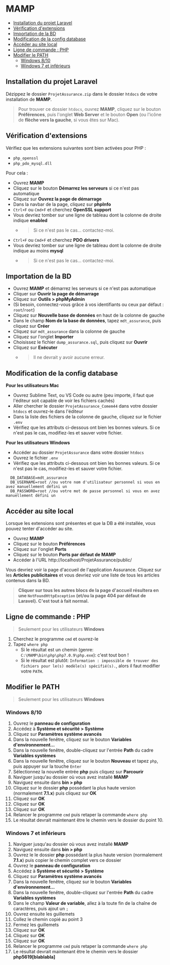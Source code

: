 # MAMP

<!-- START doctoc generated TOC please keep comment here to allow auto update -->
<!-- DON'T EDIT THIS SECTION, INSTEAD RE-RUN doctoc TO UPDATE -->


- [Installation du projet Laravel](#installation-du-projet-laravel)
- [Vérification d'extensions](#v%C3%A9rification-dextensions)
- [Importation de la BD](#importation-de-la-bd)
- [Modification de la config database](#modification-de-la-config-database)
- [Accéder au site local](#acc%C3%A9der-au-site-local)
- [Ligne de commande : PHP](#ligne-de-commande--php)
- [Modifier le PATH](#modifier-le-path)
  - [Windows 8/10](#windows-810)
  - [Windows 7 et inférieurs](#windows-7-et-inf%C3%A9rieurs)

<!-- END doctoc generated TOC please keep comment here to allow auto update -->

## Installation du projet Laravel

Dézippez le dossier `ProjetAssurance.zip` dans le dossier `htdocs` de votre installation de **MAMP**.

> Pour trouver ce dossier `htdocs`, ouvrez **MAMP**, cliquez sur le bouton **Préférences**, puis l'onglet **Web Server** et le bouton **Open** (ou l'icône de **flèche vers la gauche**, si vous êtes sur Mac).

## Vérification d'extensions

Vérifiez que les extensions suivantes sont bien activées pour PHP :
* `php_openssl`
* `php_pdo_mysql.dll`

Pour cela :

* Ouvrez **MAMP**
* Cliquez sur le bouton **Démarrez les serveurs** si ce n'est pas automatique
* Cliquez sur **Ouvrez la page de démarrage**
* Dans la navbar de la page, cliquez sur **phpInfo**
* `Ctrl+F` ou `Cmd+F` et cherchez **OpenSSL support**
* Vous devriez tomber sur une ligne de tableau dont la colonne de droite indique **enabled**
	* > Si ce n'est pas le cas... contactez-moi.
* `Ctrl+F` ou `Cmd+F` et cherchez **PDO drivers**
* Vous devriez tomber sur une ligne de tableau dont la colonne de droite indique au moins **mysql**
	* > Si ce n'est pas le cas... contactez-moi.

## Importation de la BD

* Ouvrez **MAMP** et démarrez les serveurs si ce n'est pas automatique
* Cliquer sur **Ouvrir la page de démarrage**
* Cliquez sur **Outils > phpMyAdmin**
* (Si besoin, connectez-vous grâce à vos identifiants ou ceux par défaut : `root`/`root`)
* Cliquez sur **Nouvelle base de données** en haut de la colonne de gauche
* Dans le champ **Nom de la base de données**, tapez `mdt_assurance`, puis cliquez sur **Créer**
* Cliquez sur `mdt_assurance` dans la colonne de gauche
* Cliquez sur l'onglet **Importer**
* Choisissez le fichier `dump_assurance.sql`, puis cliquez sur **Ouvrir**
* Cliquez sur **Exécuter**
	* > Il ne devrait y avoir aucune erreur.

## Modification de la config database

**Pour les utilisateurs Mac**
* Ouvrez Sublime Text, ou VS Code ou autre (peu importe, il faut que l'éditeur soit capable de voir les fichiers cachés)
* Aller chercher le dossier `ProjetAssurance_Comem44` dans votre dossier `htdocs` et ouvrez-le dans l'éditeur
* Dans la liste des fichiers de la colonne de gauche, cliquez sur le fichier `.env`
* Vérifiez que les attributs ci-dessous ont bien les bonnes valeurs. Si ce n'est pas le cas, modifiez-les et sauver votre fichier.

**Pour les utilisateurs Windows**
* Accéder au dossier `ProjetAssurance` dans votre dossier `htdocs`
* Ouvrez le fichier `.env`
* Vérifiez que les attributs ci-dessous ont bien les bonnes valeurs. Si ce n'est pas le cas, modifiez-les et sauver votre fichier.

```
  DB_DATABASE=mdt_assurance
  DB_USERNAME=root //ou votre nom d'utilisateur personnel si vous en avez manuellement défini un
  DB_PASSWORD=root //ou votre mot de passe personnel si vous en avez manuellement défini un
```

## Accéder au site local

Lorsque les extensions sont présentes et que la DB a été installée, vous pouvez tenter d'accéder au site.

* Ouvrez **MAMP**
* Cliquez sur le bouton **Préférences**
* Cliquez sur l'onglet **Ports**
* Cliquez sur le bouton **Ports par défaut de MAMP**
* Accéder à l'URL http://localhost/ProjetAssurance/public/

Vous devriez voir la page d'accueil de l'application Assurance.
Cliquez sur les **Articles publicitaires** et vous devriez voir une liste de tous les articles contenus dans la BD.
> **Cliquer sur tous les autres blocs de la page d'accueil résultera en une `NotFoundHttpException` (et/ou la page 404 par défaut de Laravel). C'est tout à fait normal.**

## Ligne de commande : PHP

> Seulement pour les utilisateurs **Windows**

1. Cherchez le programme `cmd` et ouvrez-le
1. Tapez `where php`
	* Si le résultat est un chemin (genre: `C:\MAMP\bin\php\php7.0.9\php.exe`): c'est tout bon !
	* Si le résultat est plutôt: `Information : impossible de trouver des fichiers pour le(s) modèle(s) spécifié(s).`, alors il faut modifier votre `PATH`.

## Modifier le PATH

> Seulement pour les utilisateurs **Windows**

### Windows 8/10

1. Ouvrez le **panneau de configuration**
1. Accédez à **Système et sécurité > Système**
1. Cliquez sur **Paramètres système avancés**
1. Dans la nouvelle fenêtre, cliquez sur le bouton **Variables d'environnement...**
1. Dans la nouvelle fenêtre, double-cliquez sur l'entrée **Path** du cadre **Variables systèmes**
1. Dans la nouvelle fenêtre, cliquez sur le bouton **Nouveau** et tapez `php`, puis appuyer sur la touche `Enter`
1. Sélectionnez la nouvelle entrée **php** puis cliquez sur **Parcourir**
1. Naviguer jusqu'au dossier où vous avez installé **MAMP**
1. Naviguez ensuite dans **bin > php**
1. Cliquez sur le dossier **php** possédant la plus haute version (normalement **7.1.x**) puis cliquez sur **OK**
1. Cliquez sur **OK**
1. Cliquez sur **OK**
1. Cliquez sur **OK**
1. Relancer le programme `cmd` puis retaper la commande `where php`
1. Le résultat devrait maintenant être le chemin vers le dossier du point 10.

### Windows 7 et inférieurs

1. Naviguer jusqu'au dossier où vous avez installé **MAMP**
1. Naviguez ensuite dans **bin > php**
1. Ouvrez le le dossier **php** possédant la plus haute version (normalement **7.1.x**) puis copier le chemin complet vers ce dossier
1. Ouvrez le **panneau de configuration**
1. Accédez à **Système et sécurité > Système**
1. Cliquez sur **Paramètres système avancés**
1. Dans la nouvelle fenêtre, cliquez sur le bouton **Variables d'environnement...**
1. Dans la nouvelle fenêtre, double-cliquez sur l'entrée **Path** du cadre **Variables systèmes**
1. Dans le champ **Valeur de variable**, allez à la toute fin de la chaîne de caractères, puis ajout un `;`
1. Ouvrez ensuite les guillemets
1. Collez le chemin copié au point 3
1. Fermez les guillemets
1. Cliquez sur **OK**
1. Cliquez sur **OK**
1. Cliquez sur **OK**
1. Relancer le programme `cmd` puis retaper la commande `where php`
1. Le résultat devrait maintenant être le chemin vers le dossier **php5619[blablabla]**